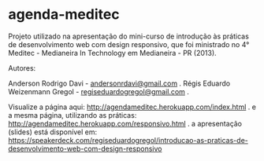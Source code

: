 agenda-meditec
==============

Projeto utilizado na apresentação do mini-curso de introdução às práticas de desenvolvimento web com design responsivo, que foi ministrado no 4° Meditec - Medianeira In Technology em Medianeira - PR (2013).

Autores:

Anderson Rodrigo Davi - andersonrdavi@gmail.com .
Régis Eduardo Weizenmann Gregol - regiseduardogregol@gmail.com .

Visualize a página aqui:
http://agendameditec.herokuapp.com/index.html .
e a mesma página, utilizando as práticas:
http://agendameditec.herokuapp.com/responsivo.html .
a apresentação (slides) está disponível em:
https://speakerdeck.com/regiseduardogregol/introducao-as-praticas-de-desenvolvimento-web-com-design-responsivo 
